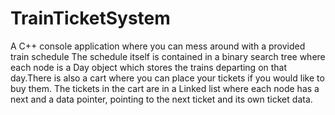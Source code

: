 # TrainTicketSystem
A C++ console application where you can mess around with a provided train schedule
The schedule itself is contained in a binary search tree where each node is a Day object which stores the trains departing on that day.There is also a cart where you can place your tickets if you would like to buy them. The tickets in the cart are in a Linked list where each node has a next and a data pointer, pointing to the next ticket and its own ticket data.
